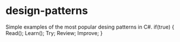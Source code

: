 # design-patterns
Simple examples of the most popular desing patterns in C#.
if(true)
{
  Read();
  Learn();
  Try;
  Review;
  Improve;
}
